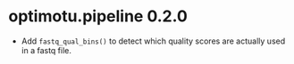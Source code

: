 # optimotu.pipeline 0.2.0

* Add `fastq_qual_bins()` to detect which quality scores are actually used in a
fastq file.
